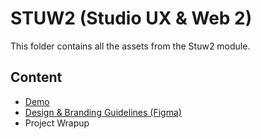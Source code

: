 # STUW2 (Studio UX & Web 2)
This folder contains all the assets from the Stuw2 module.

## Content
* [Demo](https://jfladas.github.io/uxweb2/#/login)
* [Design & Branding Guidelines (Figma)](https://www.figma.com/design/H39FzuTJQZOMxcQzrEDcp0/UX-Web-Styleguide?node-id=0-1)
* Project Wrapup

